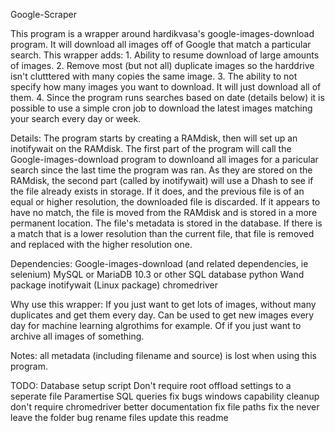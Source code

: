 Google-Scraper

This program is a wrapper around hardikvasa's google-images-download program.  It will download all images off of Google that match a particular search.
This wrapper adds: 1. Ability to resume download of large amounts of images.  2. Remove most (but not all) duplicate images so the harddrive isn't clutttered with many copies the same image.  3. The ability to not specify how many images you want to download.  It will just download all of them.  4. Since the program runs searches based on date (details below) it is possible to use a simple cron job to download the latest images matching your search every day or week.

Details:
The program starts by creating a RAMdisk, then will set up an inotifywait on the RAMdisk.  The first part of the program will call the Google-images-download program to downloand all images for a paricular search since the last time the program was ran.  As they are stored on the RAMdisk, the second part (called by inotifywait) will use a Dhash to see if the file already exists in storage.  If it does, and the previous file is of an equal or higher resolution, the downloaded file is discarded.  If it appears to have no match, the file is moved from the RAMdisk and is stored in a more permanent location.  The file's metadata is stored in the database.  If there is a match that is a lower resolution than the current file, that file is removed and replaced with the higher resolution one.

Dependencies:
Google-images-download (and related dependencies, ie selenium)
MySQL or MariaDB 10.3 or other SQL database
python Wand package
inotifywait (Linux package)
chromedriver

Why use this wrapper:
If you just want to get lots of images, without many duplicates and get them every day.  Can be used to get new images every day for machine learning algrothims for example.  Of if you just want to archive all images of something.

Notes:
all metadata (including filename and source) is lost when using this program.

TODO:
Database setup script
Don't require root
offload settings to a seperate file
Paramertise SQL queries
fix bugs
windows capability
cleanup
don't require chromedriver
better documentation
fix file paths
fix the never leave the folder bug
rename files
update this readme